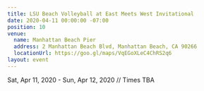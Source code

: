 ```yaml
---
title: LSU Beach Volleyball at East Meets West Invitational
date: 2020-04-11 00:00:00 -07:00
position: 10
venue:
  name: Manhattan Beach Pier
  address: 2 Manhattan Beach Blvd, Manhattan Beach, CA 90266
  locationUrl: https://goo.gl/maps/VqEGoXLeC4ChRS2q6
layout: event
---
```


Sat, Apr 11, 2020 - Sun, Apr 12, 2020 // Times TBA